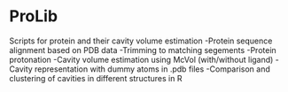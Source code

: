 # ProLib
Scripts for protein and their cavity volume estimation
-Protein sequence alignment based on PDB data
-Trimming to matching segements
-Protein protonation
-Cavity volume estimation using McVol (with/without ligand)
-Cavity representation with dummy atoms in .pdb files
-Comparison and clustering of cavities in different structures in R
